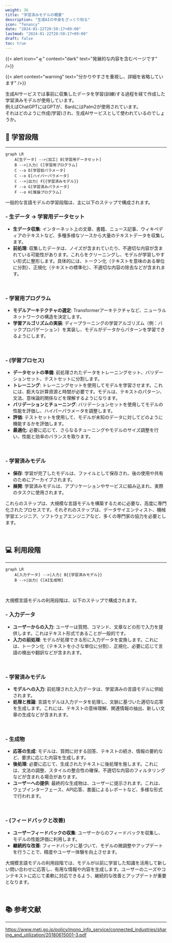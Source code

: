 ```yaml
---
weight: 36
title: "学習済みモデルの概要"
description: "生成AIの中身をざっくり知る"
icon: "Tenancy"
date: "2024-01-22T20:50:17+09:00"
lastmod: "2024-01-22T20:50:17+09:00"
draft: false
toc: true
---
```


{{< alert icon="🛸" context="dark" text="発展的な内容を含むページです" />}}

{{< alert context="warning" text="分かりやすさを重視し、詳細を省略しています" />}}

生成AIサービスでは事前に収集したデータを学習(訓練)する過程を経て作成した学習済みモデルが使用しています。  
例えばChatGPTにはGPTが、BardにはPalm2が使用されています。  
それはどのように作成(学習)され、生成AIサービスとして使われているのでしょうか。  



## 🧠 学習段階
--- 
```mermaid
graph LR
    A[生データ] -->|加工| B[学習用データセット]
    B -->|入力| C[学習用プログラム]
    C --o D[学習前パラメータ]
    C --o E[ハイパーパラメータ]
    C -->|出力| F{{学習済みモデル}}
    F --o G[学習済みパラメータ]
    F --o H[推論プログラム]
```

一般的な言語モデルの学習段階は、主に以下のステップで構成されます。

### - 生データ -> 学習用データセット
- **生データ収集**: インターネット上の文章、書籍、ニュース記事、ウィキペディアのテキストなど、多種多様なソースから大量のテキストデータを収集します。
- **前処理**: 収集したデータは、ノイズが含まれていたり、不適切な内容が含まれている可能性があります。これらをクリーニングし、モデルが学習しやすい形式に整形します。具体的には、トークン化（テキストを意味のある単位に分割）、正規化（テキストの標準化）、不適切な内容の除去などが含まれます。

<br>

### - 学習用プログラム
- **モデルアーキテクチャの選定**: Transformerアーキテクチャなど、ニューラルネットワークの構造を決定します。
- **学習アルゴリズムの実装**: ディープラーニングの学習アルゴリズム（例：バックプロパゲーション）を実装し、モデルがデータからパターンを学習できるようにします。

<br>

### - (学習プロセス)
- **データセットの準備**: 前処理されたデータをトレーニングセット、バリデーションセット、テストセットに分割します。
- **トレーニング**: トレーニングセットを使用してモデルを学習させます。これには、膨大な計算資源と時間が必要です。モデルは、テキストのパターン、文法、意味論的関係などを理解するようになります。
- **バリデーションとチューニング**: バリデーションセットを使用してモデルの性能を評価し、ハイパーパラメータを調整します。
- **評価**: テストセットを使用して、モデルが未知のデータに対してどのように機能するかを評価します。
- **最適化**: 必要に応じて、さらなるチューニングやモデルのサイズ調整を行い、性能と効率のバランスを取ります。

<br>

### - 学習済みモデル
- **保存**: 学習が完了したモデルは、ファイルとして保存され、後の使用や共有のためにアーカイブされます。
- **展開**: 学習済みモデルは、アプリケーションやサービスに組み込まれ、実際のタスクに使用されます。

これらのステップは、大規模な言語モデルを構築するために必要な、高度に専門化されたプロセスです。それぞれのステップは、データサイエンティスト、機械学習エンジニア、ソフトウェアエンジニアなど、多くの専門家の協力を必要とします。

<br>

## 💻 利用段階
---
```mermaid
graph LR
    A[入力データ] -->|入力| B{{学習済みモデル}}
    B -->|出力| C[AI生成物]
```
<br>

大規模言語モデルの利用段階は、以下のステップで構成されます。

### - 入力データ
- **ユーザーからの入力**: ユーザーは質問、コマンド、文章などの形で入力を提供します。これはテキスト形式であることが一般的です。
- **入力の前処理**: モデルが処理できる形に入力データを変換します。これには、トークン化（テキストを小さな単位に分割）、正規化、必要に応じて言語の検出や翻訳などが含まれます。

<br>

### - 学習済みモデル
- **モデルへの入力**: 前処理された入力データは、学習済みの言語モデルに供給されます。
- **処理と推論**: 言語モデルは入力データを処理し、文脈に基づいた適切な応答を生成します。これには、テキストの意味理解、関連情報の抽出、新しい文章の生成などが含まれます。

<br>

### - 生成物
- **応答の生成**: モデルは、質問に対する回答、テキストの続き、情報の要約など、要求に応じた内容を生成します。
- **後処理**: 必要に応じて、生成されたテキストに後処理を施します。これには、文法の調整、スタイルの整合性の確保、不適切な内容のフィルタリングなどが含まれる場合があります。
- **ユーザーへの提供**: 最終的な生成物は、ユーザーに提示されます。これは、ウェブインターフェース、API応答、書面によるレポートなど、多様な形式で行われます。

<br>

### - (フィードバックと改善)
- **ユーザーフィードバックの収集**: ユーザーからのフィードバックを収集し、モデルの性能評価に利用します。
- **継続的な改善**: フィードバックに基づいて、モデルの微調整やアップデートを行うことで、精度やユーザー体験を向上させます。

大規模言語モデルの利用段階では、モデルが以前に学習した知識を活用して新しい問い合わせに応答し、有用な情報や内容を生成します。ユーザーのニーズやコンテキストに応じて柔軟に対応できるよう、継続的な改善とアップデートが重要となります。

<br>

## 📚 参考文献
---
https://www.meti.go.jp/policy/mono_info_service/connected_industries/sharing_and_utilization/20180615001-3.pdf